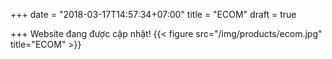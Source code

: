 +++
date = "2018-03-17T14:57:34+07:00"
title = "ECOM"
draft = true

+++
Website đang được cập nhật!
{{< figure src="/img/products/ecom.jpg" title="ECOM" >}}